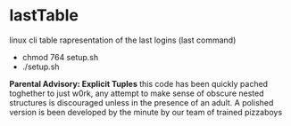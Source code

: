 # lastTable
linux cli table rapresentation of the last logins (last command)

- chmod 764 setup.sh
- ./setup.sh

**Parental Advisory: Explicit Tuples**
this code has been quickly pached toghether to just w0rk, 
any attempt to make sense of obscure nested structures is 
discouraged unless in the presence of an adult. 
A polished version is been developed by the minute by our team 
of trained pizzaboys 
